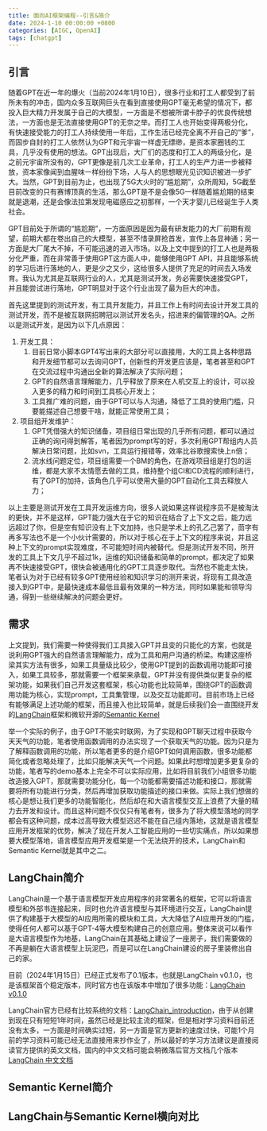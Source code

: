 ```yaml
---
title: 面向AI框架编程--引言&简介
date: 2024-1-10 00:00:00 +0800
categories: [AIGC, OpenAI]
tags: [chatgpt]
---
```


## 引言

随着GPT在近一年的爆火（当前2024年1月10日），很多行业和打工人都受到了前所未有的冲击，国内众多互联网巨头在看到直接使用GPT毫无希望的情况下，都投入巨大精力开发属于自己的大模型，一方面是不想被所谓卡脖子的优良传统想法，一方面也是无法直接使用GPT的无奈之举。而打工人也开始变得两极分化，有快速接受能力的打工人持续使用一年后，工作生活已经完全离不开自己的“爹”，而固步自封的打工人依然认为GPT和元宇宙一样虚无缥缈，是资本家圈钱的工具，几乎没有使用的想法。GPT出现后，大厂们的态度和打工人的两级分化，是之前元宇宙所没有的，GPT更像是前几次工业革命，打工人的生产力进一步被释放，资本家像闻到血腥味一样纷纷下场，人与人的思想眼光见识知识被进一步扩大。当然，GPT到目前为止，也出现了5G大火时的“尴尬期”，众所周知，5G截至目前改变的只有赛博顶真的生活，那么GPT是不是会像5G一样随着尴尬期的结束就是退潮，还是会像法拉第发现电磁感应之初那样，一个天才婴儿已经诞生于人类社会。

GPT目前处于所谓的“尴尬期”，一方面原因是因为最有研发能力的大厂前期有观望，前期大都在卷出自己的大模型，甚至不惜录屏抢首发，宣传上各显神通；另一方面是大厂尾大不掉，不可能迅速的进入市场。以及上文中提到的打工人也是两极分化严重，而在非常善于使用GPT这方面人中，能够使用GPT API，并且能够系统的学习后进行落地的人，更是少之又少，这给很多人提供了充足的时间去入场发育。我认为尤其是互联网行业的人，尤其是测试开发，务必需要快速接受GPT，并且能尝试进行落地，GPT明显对于这个行业出现了最为巨大的冲击。

首先这里提到的测试开发，有工具开发能力，并且工作上有时间去设计开发工具的测试开发，而不是被互联网招聘冠以测试开发名头，招进来的偏管理的QA。之所以是测试开发，是因为以下几点原因：

1. 开发工具：
    1. 目前日常小脚本GPT4写出来的大部分可以直接用，大的工具上各种思路和开发细节都可以去询问GPT，创新性的开发更应该是，笔者甚至和GPT在交流过程中沟通出全新的算法解决了实际问题；
    2. GPT的自然语言理解能力，几乎释放了原来在人机交互上的设计，可以投入更多的精力和时间到工具核心开发上；
    3. 工具推广难的问题，由于GPT可以与人沟通，降低了工具的使用门槛，只要能描述自己想要干啥，就能正常使用工具；
2. 项目组开发维护：
    1. GPT凭借强大的知识储备，项目组日常出现的几乎所有问题，都可以通过正确的询问得到解答，笔者因为prompt写的好，多次利用GPT帮组内人员解决日常问题，比如svn，工具运行报错等，效率比谷歌搜索快上n倍；
    2. 流水线问题定位，项目组需要一个BM的角色，在游戏项目组是打包的运维，都是大家不太情愿去做的工具，维持整个组CI和CD流程的顺利进行，有了GPT的加持，该角色几乎可以使用大量的GPT自动化工具去释放人力；

以上主要是测试开发在工具开发运维方向，很多人说如果这样说程序员不是被淘汰的更快，并不是这样，GPT能力强大在于它的知识在结合了上下文之后，能力远远超过了你，但是空有知识没有上下文加持，也只是学术上的孔乙己罢了，茴字有再多写法也不是一个小伙计需要的，所以对于核心在于上下文的程序来说，并且这种上下文的prompt实现难度，不可能短时间内被替代。但是测试开发不同，所开发的工具上下文几乎不超过1k，运维的知识储备和简单的prompt，都决定了如果再不快速接受GPT，很快会被通用化的GPT工具逐步取代。当然也不能走太快，笔者认为对于已经有较多GPT使用经验和知识学习的测开来说，将现有工具改造接入到GPT中，是最快速成本最低且最有效果的一种方法，同时如果能和领导沟通，得到一些继续解决的问题会更好。

## 需求

上文提到，我们需要一种使得我们工具接入GPT并且变的只能化的方案，也就是说利用GPT强大的自然语言理解能力，成为工具和用户沟通的桥梁。构建这座桥梁其实方法有很多，如果工具量级比较少，使用GPT提到的函数调用功能即可接入，如果工具较多，那就需要一个框架来承载，GPT并没有提供类似更复杂的框架功能，如果我们自己开发这套框架，核心功能也比较简单，围绕GPT的函数调用功能为核心，实现prompt，工具集管理，以及交互功能即可。目前市场上已经有能够满足上述功能的框架，而且接入也比较简单，就是后续我们会一直围绕开发的[LangChain](https://python.langchain.com/docs/get_started/introduction)框架和微软开源的[Semantic Kernel](https://learn.microsoft.com/en-us/semantic-kernel/overview/)

举一个实际的例子，由于GPT不能实时联网，为了实现和GPT聊天过程中获取今天天气的功能，笔者使用函数调用的办法实现了一个获取天气的功能。因为只是为了解释函数调用的功能，所以笔者更多的是介绍GPT如何调用函数，很多功能都简化或者忽略处理了，比如只能解决天气一个问题。如果此时想增加更多更复杂的功能，笔者写的demo基本上完全不可以实际应用，比如将目前我们小组很多功能改造接入GPT，那就需要功能分化，每一个功能都需要描述功能和接口，那就需要将所有功能进行分类，然后再增加获取功能描述的接口来做。实际上我们想做的核心是想让我们更多的功能智能化，然后却在和大语言模型交互上浪费了大量的精力去开发和设计。而且这种问题不仅仅只有笔者有，很多为了将大模型落地的同学都会有这种问题，成本过高导致大模型迟迟不能在自己组内落地，这就是语言模型应用开发框架的优势，解决了现在开发人工智能应用的一些切实痛点，所以如果想要大模型落地，语言模型应用开发框架是一个无法绕开的技术，LangChain和Semantic Kernel就是其中之二。

## LangChain简介

LangChain是一个基于语言模型开发应用程序的非常著名的框架，它可以将语言模型和外部书连接起来，同时也允许语言模型与其环境进行交互，LangChain提供了构建基于大模型的AI应用所需的模块和工具，大大降低了AI应用开发的门槛，使得任何人都可以基于GPT-4等大模型构建自己的创意应用。整体来说可以看作是大语言模型作为地基，LangChain在其基础上建设了一座房子，我们需要做的不再是躺在大语言模型上玩泥巴，而是可以在LangChain建设的房子里装修出自己的家。

目前（2024年1月15日）已经正式发布了0.1版本，也就是LangChain v0.1.0，也是该框架首个稳定版本，同时官方也在该版本中增加了很多功能：[LangChain v0.1.0](https://blog.langchain.dev/langchain-v0-1-0/)

LangChain官方已经有比较系统的文档：[LangChain_introduction](https://python.langchain.com/docs/get_started/introduction)，由于从创建到现在只有短短1年时间，虽然已经是比较主流的框架，但是相对学习资料目前还没有太多，一方面是时间确实过短，另一方面是官方更新的速度过快，可能1个月前的学习资料可能已经无法直接用来抄作业了，所以最好的学习方法建议是直接阅读官方提供的英文文档，国内的中文文档可能会稍微落后官方文档几个版本[LangChain 中文文档](https://python.langchain.com.cn/docs/)

## Semantic Kernel简介

## LangChain与Semantic Kernel横向对比
